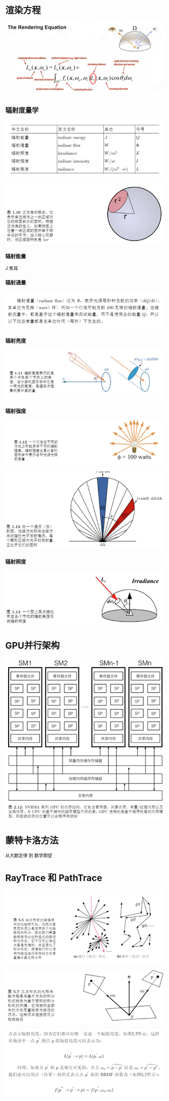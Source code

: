 
# 渲染方程

![](../99.res/pic/20230116135712.png)  

## 辐射度量学


![](../99.res/pic/20230116135052.png)  

![](../99.res/pic/20230116135111.png)  

### 辐射能量

J 焦耳

### 辐射通量

![](../99.res/pic/20230116135244.png)  

### 辐射亮度

![](../99.res/pic/20230116135232.png)  

### 辐射强度

![](../99.res/pic/20230116135335.png)  

![](../99.res/pic/20230116135358.png)  

### 辐射照度


![](../99.res/pic/20230116135420.png)  


# GPU并行架构


![](../99.res/pic/20230116140234.png)  


# 蒙特卡洛方法


从大数定律 到 数学期望

# RayTrace 和 PathTrace


![](../99.res/pic/20230116141039.png)  

![](../99.res/pic/20230116141130.png)  

![](../99.res/pic/20230116141204.png)  